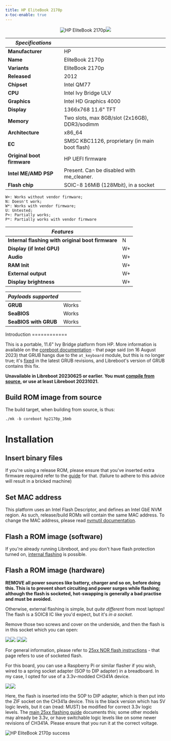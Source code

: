 ```yaml
---
title: HP EliteBook 2170p
x-toc-enable: true
---
```


<div class="specs">
<center>
<img tabindex=1 alt="HP EliteBook 2170p" class="p" src="https://av.libreboot.org/hp2170p/hp2170p.jpg" /><span class="f"><img src="https://av.libreboot.org/hp2170p/hp2170p.jpg" /></span>
</center>

| ***Specifications***       |                                                |
|----------------------------|------------------------------------------------|
| **Manufacturer**           | HP                                             |
| **Name**                   | EliteBook 2170p                                |
| **Variants**               | EliteBook 2170p                                |
| **Released**               | 2012                                           |
| **Chipset**                | Intel QM77                                     |
| **CPU**                    | Intel Ivy Bridge ULV                           |
| **Graphics**               | Intel HD Graphics 4000                         | 
| **Display**                | 1366x768 11.6" TFT                             |
| **Memory**                 | Two slots, max 8GB/slot (2x16GB), DDR3/sodimm  |
| **Architecture**           | x86_64                                         |
| **EC**                     | SMSC KBC1126, proprietary (in main boot flash) |
| **Original boot firmware** | HP UEFI firmware                               |
| **Intel ME/AMD PSP**       | Present. Can be disabled with me_cleaner.      |
| **Flash chip**             | SOIC-8 16MiB (128Mbit), in a socket            |


```
W+: Works without vendor firmware; 
N: Doesn't work; 
W*: Works with vendor firmware; 
U: Untested; 
P+: Partially works; 
P*: Partially works with vendor firmware
```

| ***Features***                                    |    |
|---------------------------------------------------|----|
| **Internal flashing with original boot firmware** | N  |
| **Display (if Intel GPU)**                        | W+ |
| **Audio**                                         | W+ |
| **RAM Init**                                      | W+ |
| **External output**                               | W+ |
| **Display brightness**                            | W+ | 

| ***Payloads supported***  |           |
|---------------------------|-----------|
| **GRUB**                  | Works     |
| **SeaBIOS**               | Works     |
| **SeaBIOS with GRUB**     | Works     |
</div>
Introduction
============

This is a portable, 11.6" Ivy Bridge platform from HP. More information is
available on the [coreboot
documentation](https://doc.coreboot.org/motherboard/hp/2170p.html) - that page
said (on 16 August 2023) that GRUB hangs due to the `at_keyboard` module, but
this is no longer true; it's
[fixed](https://git.savannah.gnu.org/cgit/grub.git/commit/?id=830456a6e3b6ac92d10f9261177722a308652a1a)
in the latest GRUB revisions, and Libreboot's version of GRUB contains this fix.

**Unavailable in Libreboot 20230625 or earlier. You must [compile from
source](../build/), or use at least Libreboot 20231021.**

Build ROM image from source
---------------------------

The build target, when building from source, is thus:

	./mk -b coreboot hp2170p_16mb

Installation
============

Insert binary files
-------------------

If you're using a release ROM, please ensure that you've inserted extra firmware
required refer to the [guide](../install/ivy_has_common) for that. (failure
to adhere to this advice will result in a bricked machine)

Set MAC address
---------------

This platform uses an Intel Flash Descriptor, and defines an Intel GbE NVM
region. As such, release/build ROMs will contain the same MAC address. To
change the MAC address, please read [nvmutil documentation](../install/nvmutil).

Flash a ROM image (software)
-----------------

If you're already running Libreboot, and you don't have flash protection
turned on, [internal flashing](../install/) is possible.

Flash a ROM image (hardware)
-----------------

**REMOVE all power sources like battery, charger and so on, before doing this.
This is to prevent short circuiting and power surges while flashing; although
the flash is socketed, hot-swapping is generally a bad practise and must be
avoided.**

Otherwise, external flashing is simple, but *quite different* from most
laptops! The flash is a SOIC8 IC like you'd expect, but it's *in a socket*.

Remove those two screws and cover on the underside, and then the flash is in
this socket which you can open:

<img tabindex=1 class="l" src="https://av.libreboot.org/hp2170p/hp2170p_cover.jpg" /><span class="f"><img src="https://av.libreboot.org/hp2170p/hp2170p_cover.jpg" /></span>
<img tabindex=1 class="l" src="https://av.libreboot.org/hp2170p/hp2170p_socket.jpg" /><span class="f"><img src="https://av.libreboot.org/hp2170p/hp2170p_socket.jpg" /></span>

For general information, please refer to [25xx NOR flash
instructions](../install/spi) - that page refers to use of socketed flash.

For this board, you can use a Raspberry Pi or similar flasher if you wish, wired
to a spring socket adapter (SOP to DIP adapter) in a breadboard. In my case, I
opted for use of a 3.3v-modded CH341A device.

<img tabindex=1 class="l" style="clear:left;" src="https://av.libreboot.org/hp2170p/ch341a_socket_soic8.jpg" /><span class="f"><img src="https://av.libreboot.org/hp2170p/ch341a_socket_soic8.jpg" /></span>

Here, the flash is inserted into the SOP to DIP adapter, which is then put into
the ZIF socket on the CH341a device. This is the black version which has 5V
logic levels, but it can (read: MUST) be modified for correct 3.3v logic levels.
The [main 25xx flashing guide](../install/spi) documents this; some other
models may already be 3.3v, or have switchable logic levels like on some newer
revisions of CH341A. Please ensure that you run it at the correct voltage.

![HP EliteBook 2170p success](https://av.libreboot.org/hp2170p/hp2170p.jpg)
